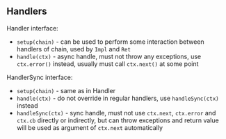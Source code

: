 ## Handlers

Handler interface:

* `setup(chain)` - can be used to perform some interaction between handlers of chain, used by `Impl` and `Ret`
* `handle(ctx)` - async handle, must not throw any exceptions, use `ctx.error()` instead, usually must call `ctx.next()` at some point

HandlerSync interface:

* `setup(chain)` - same as in Handler
* `handle(ctx)` - do not override in regular handlers, use `handleSync(ctx)` instead
* `handleSync(ctx)` - sync handle, must not use `ctx.next`, `ctx.error` and `ctx.cb` directly or indirectly, but can throw exceptions and return value will be used as argument of `ctx.next` automatically
